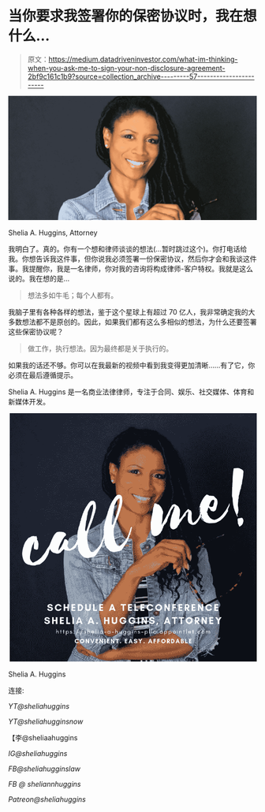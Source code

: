 # 当你要求我签署你的保密协议时，我在想什么…

> 原文：<https://medium.datadriveninvestor.com/what-im-thinking-when-you-ask-me-to-sign-your-non-disclosure-agreement-2bf9c161c1b9?source=collection_archive---------57----------------------->

![](img/9a43da68de63c9369585a1ab942ae996.png)

Shelia A. Huggins, Attorney

我明白了。真的。你有一个想和律师谈谈的想法(…暂时跳过这个)。你打电话给我。你想告诉我这件事，但你说我必须签署一份保密协议，然后你才会和我谈这件事。我提醒你，我是一名律师，你对我的咨询将构成律师-客户特权。我就是这么说的。我在想的是…

> 想法多如牛毛；每个人都有。

我脑子里有各种各样的想法，鉴于这个星球上有超过 70 亿人，我非常确定我的大多数想法都不是原创的。因此，如果我们都有这么多相似的想法，为什么还要签署这些保密协议呢？

> 做工作，执行想法。因为最终都是关于执行的。

如果我的话还不够。你可以在我最新的视频中看到我变得更加清晰……有了它，你必须在最后遵循提示。

Shelia A. Huggins 是一名商业法律律师，专注于合同、娱乐、社交媒体、体育和新媒体开发。

![](img/58340cdcfeb1eab42e4838ac802f674f.png)

Shelia A. Huggins

连接:

*YT@sheliahuggins*

*YT@sheliahugginsnow*

【李@sheliaahuggins

*IG@sheliahuggins*

*FB@sheliahugginslaw*

*FB @ sheliannhuggins*

*Patreon@sheliahuggins*